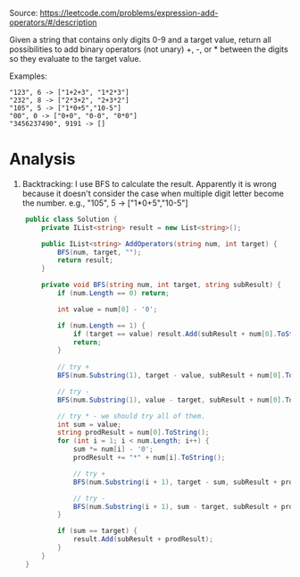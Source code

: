 Source: https://leetcode.com/problems/expression-add-operators/#/description

Given a string that contains only digits 0-9 and a target value, return all possibilities to add binary operators (not unary) +, -, or * between the digits so they evaluate to the target value.

Examples: 
```
"123", 6 -> ["1+2+3", "1*2*3"] 
"232", 8 -> ["2*3+2", "2+3*2"]
"105", 5 -> ["1*0+5","10-5"]
"00", 0 -> ["0+0", "0-0", "0*0"]
"3456237490", 9191 -> []
```

# Analysis
1. Backtracking: I use BFS to calculate the result. Apparently it is wrong because it doesn't consider the case when multiple digit letter become the number.
e.g., "105", 5 -> ["1*0+5","10-5"]

```c#
    public class Solution {
        private IList<string> result = new List<string>();

        public IList<string> AddOperators(string num, int target) {
            BFS(num, target, "");
            return result;
        }

        private void BFS(string num, int target, string subResult) {
            if (num.Length == 0) return;

            int value = num[0] - '0';

            if (num.Length == 1) {
                if (target == value) result.Add(subResult + num[0].ToString());
                return;
            }
            
            // try +
            BFS(num.Substring(1), target - value, subResult + num[0].ToString() + "+");

            // try -
            BFS(num.Substring(1), value - target, subResult + num[0].ToString() + "-");

            // try * - we should try all of them.
            int sum = value;
            string prodResult = num[0].ToString();
            for (int i = 1; i < num.Length; i++) {
                sum *= num[i] - '0';
                prodResult += "*" + num[i].ToString();

                // try +
                BFS(num.Substring(i + 1), target - sum, subResult + prodResult + "+");

                // try -
                BFS(num.Substring(i + 1), sum - target, subResult + prodResult + "-");
            }

            if (sum == target) {
                result.Add(subResult + prodResult);
            }
        }
    }
```
